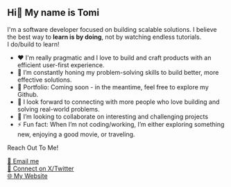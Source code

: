 ## Hi👋 My name is Tomi
I'm a software developer focused on building scalable solutions. I believe the best way to **learn is by doing**, not by watching endless tutorials.  
I do/build to learn!


- ❤️ I'm really pragmatic and I love to build and craft products with an efficient user-first experience.
- 🔭 I’m constantly honing my problem-solving skills to build better, more effective solutions.
- 💼 Portfolio: Coming soon - in the meantime, feel free to explore my Github.
- 🤔 I look forward to connecting with more people who love building and solving real-world problems.
- 👯 I’m looking to collaborate on interesting and challenging projects
- ⚡ Fun fact: When I’m not coding/working, I’m either exploring something new, enjoying a good movie, or traveling.

Reach Out To Me!

[📧 Email me](mailto:remioluwatomicephas@gmail.com)     
[🔗 Connect on X/Twitter](https://x.com/remioluwatomi)  
[🌐 My Website](https://remioluwatomi.github.io/dev)


  
